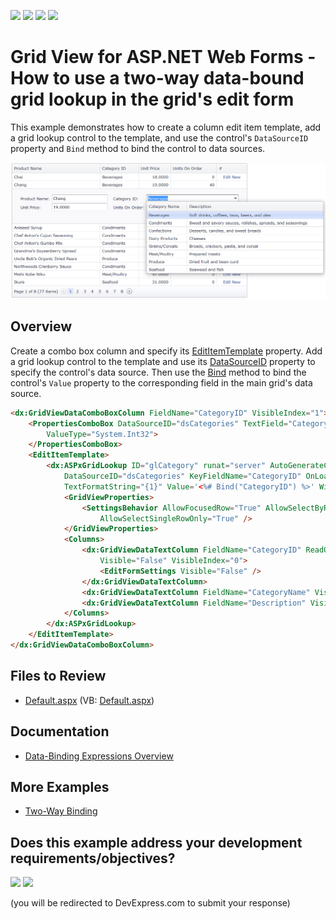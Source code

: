 <!-- default badges list -->
![](https://img.shields.io/endpoint?url=https://codecentral.devexpress.com/api/v1/VersionRange/128543800/15.1.3%2B)
[![](https://img.shields.io/badge/Open_in_DevExpress_Support_Center-FF7200?style=flat-square&logo=DevExpress&logoColor=white)](https://supportcenter.devexpress.com/ticket/details/E2979)
[![](https://img.shields.io/badge/📖_How_to_use_DevExpress_Examples-e9f6fc?style=flat-square)](https://docs.devexpress.com/GeneralInformation/403183)
[![](https://img.shields.io/badge/💬_Leave_Feedback-feecdd?style=flat-square)](#does-this-example-address-your-development-requirementsobjectives)
<!-- default badges end -->
# Grid View for ASP.NET Web Forms - How to use a two-way data-bound grid lookup in the grid's edit form

This example demonstrates how to create a column edit item template, add a grid lookup control to the template, and use the control's `DataSourceID` property and `Bind` method to bind the control to data sources.

![Two-way data-bound grid lookup](TwoWayDataBoundGridLookup.png)

## Overview

Create a combo box column and specify its [EditItemTemplate](https://docs.devexpress.com/AspNet/DevExpress.Web.GridViewDataColumn.EditItemTemplate) property. Add a grid lookup control to the template and use its [DataSourceID](https://docs.devexpress.com/AspNet/DevExpress.Web.ASPxGridLookup.DataSourceID) property to specify the control's data source. Then use the [Bind](https://learn.microsoft.com/en-us/previous-versions/aspnet/ms178366(v=vs.100)#using-the-bind-method) method to bind the control's `Value` property to the corresponding field in the main grid's data source.

```aspx
<dx:GridViewDataComboBoxColumn FieldName="CategoryID" VisibleIndex="1">
    <PropertiesComboBox DataSourceID="dsCategories" TextField="CategoryName" ValueField="CategoryID"
        ValueType="System.Int32">
    </PropertiesComboBox>
    <EditItemTemplate>
        <dx:ASPxGridLookup ID="glCategory" runat="server" AutoGenerateColumns="False" 
            DataSourceID="dsCategories" KeyFieldName="CategoryID" OnLoad="glCategory_Load" 
            TextFormatString="{1}" Value='<%# Bind("CategoryID") %>' Width="260px">
            <GridViewProperties>
                <SettingsBehavior AllowFocusedRow="True" AllowSelectByRowClick="True" 
                    AllowSelectSingleRowOnly="True" />
            </GridViewProperties>
            <Columns>
                <dx:GridViewDataTextColumn FieldName="CategoryID" ReadOnly="True" 
                    Visible="False" VisibleIndex="0">
                    <EditFormSettings Visible="False" />
                </dx:GridViewDataTextColumn>
                <dx:GridViewDataTextColumn FieldName="CategoryName" VisibleIndex="1" />
                <dx:GridViewDataTextColumn FieldName="Description" VisibleIndex="2" />
            </Columns>
        </dx:ASPxGridLookup>
    </EditItemTemplate>
</dx:GridViewDataComboBoxColumn>
```

## Files to Review

* [Default.aspx](./CS/WebSite/Default.aspx) (VB: [Default.aspx](./VB/WebSite/Default.aspx))

## Documentation

* [Data-Binding Expressions Overview](https://learn.microsoft.com/en-us/previous-versions/aspnet/ms178366(v=vs.100))

## More Examples

* [Two-Way Binding](https://demos.devexpress.com/ASPxGridViewDemos/GridEditing/TwoWayBinding.aspx)
<!-- feedback -->
## Does this example address your development requirements/objectives?

[<img src="https://www.devexpress.com/support/examples/i/yes-button.svg"/>](https://www.devexpress.com/support/examples/survey.xml?utm_source=github&utm_campaign=asp-net-web-forms-grid-use-two-way-data-bound-lookup-in-edit-form&~~~was_helpful=yes) [<img src="https://www.devexpress.com/support/examples/i/no-button.svg"/>](https://www.devexpress.com/support/examples/survey.xml?utm_source=github&utm_campaign=asp-net-web-forms-grid-use-two-way-data-bound-lookup-in-edit-form&~~~was_helpful=no)

(you will be redirected to DevExpress.com to submit your response)
<!-- feedback end -->
